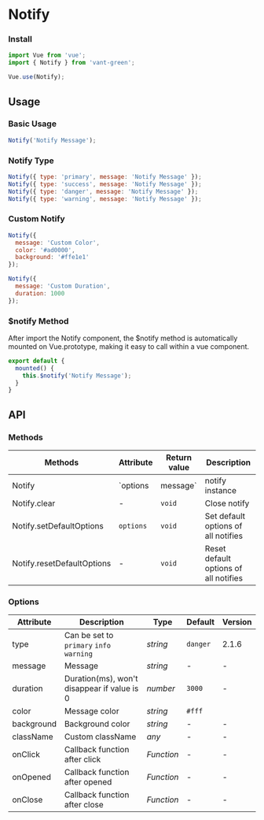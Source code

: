 # Notify

### Install

``` javascript
import Vue from 'vue';
import { Notify } from 'vant-green';

Vue.use(Notify);
```

## Usage

### Basic Usage

```js
Notify('Notify Message');
```

### Notify Type

```js
Notify({ type: 'primary', message: 'Notify Message' });
Notify({ type: 'success', message: 'Notify Message' });
Notify({ type: 'danger', message: 'Notify Message' });
Notify({ type: 'warning', message: 'Notify Message' });
```

### Custom Notify

```js
Notify({
  message: 'Custom Color',
  color: '#ad0000',
  background: '#ffe1e1'
});

Notify({
  message: 'Custom Duration',
  duration: 1000
});
```

### $notify Method

After import the Notify component, the $notify method is automatically mounted on Vue.prototype, making it easy to call within a vue component.

```js
export default {
  mounted() {
    this.$notify('Notify Message');
  }
}
```

## API

### Methods

| Methods | Attribute | Return value | Description |
|------|------|------|------|
| Notify | `options | message` | notify instance | Show notify |
| Notify.clear | - | `void` | Close notify |
| Notify.setDefaultOptions | `options` | `void` | Set default options of all notifies |
| Notify.resetDefaultOptions | - | `void` | Reset default options of all notifies |

### Options

| Attribute | Description | Type | Default | Version |
|------|------|------|------|------|
| type | Can be set to `primary` `info` `warning` | *string* | `danger` | 2.1.6 |
| message | Message | *string* | - | - |
| duration | Duration(ms), won't disappear if value is 0 | *number* | `3000` | - |
| color | Message color | *string* | `#fff` | | - |
| background | Background color | *string* | - | - |
| className | Custom className | *any* | - | - |
| onClick | Callback function after click | *Function* | - | - |
| onOpened | Callback function after opened | *Function* | - | - |
| onClose | Callback function after close | *Function* | - | - |
